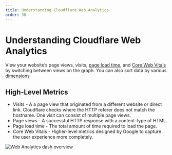 ```yaml
---
title: Understanding Cloudflare Web Analytics
order: 30
---
```


# Understanding Cloudflare Web Analytics

View your website’s page views, visits, [page load time](/understanding-web-analytics/page-load-time-summary), and [Core Web Vitals](/understanding-web-analytics/core-web-vitals) by switching between views on the graph. You can also sort data by various [dimensions](/understanding-web-analytics/dimensions)

## High-Level Metrics

<ul>
<li>Visits - A a page view that originated from a different website or direct link. Cloudflare checks where the HTTP referer does not match the hostname. One visit can consist of multiple page views.
</li>
<li>Page views - A successful HTTP response with a content-type of HTML.</li>
<li>Page load time - The total amount of time required to load the page.</li>
<li>Core Web Vitals - Higher-level metrics designed by Google to capture the user experience more completely. </li>
</ul>

![Web Analytics dash overview](../../static/images/dash-web_analytics-overview.png)